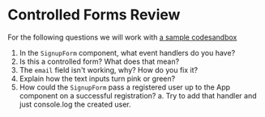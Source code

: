 # Controlled Forms Review

For the following questions we will work with [a sample codesandbox](https://codesandbox.io/s/serene-fire-no8p7?file=/src/components/SignupForm.js)

1.  In the `SignupForm` component, what event handlers do you have?
1.  Is this a controlled form?  What does that mean?
1.  The `email` field isn't working, why?  How do you fix it?
1.  Explain how the text inputs turn pink or green?
1.  How could the `SignupForm` pass a registered user up to the App component on a successful registration?
    a.  Try to add that handler and just console.log the created user.
 
